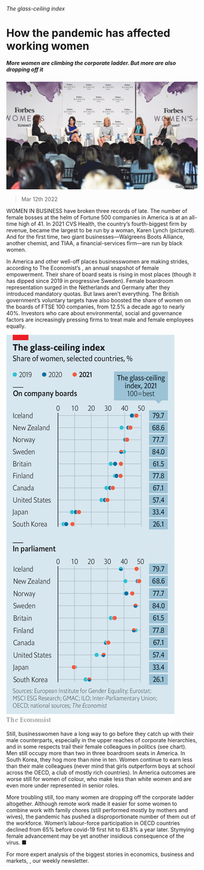 ###### The glass-ceiling index

# How the pandemic has affected working women 

##### More women are climbing the corporate ladder. But more are also dropping off it 

![image](images/20220312_wbp002.jpg) 

> Mar 12th 2022 

WOMEN IN BUSINESS have broken three records of late. The number of female bosses at the helm of Fortune 500 companies in America is at an all-time high of 41. In 2021 CVS Health, the country’s fourth-biggest firm by revenue, became the largest to be run by a woman, Karen Lynch (pictured). And for the first time, two giant businesses—Walgreens Boots Alliance, another chemist, and TIAA, a financial-services firm—are run by black women.

In America and other well-off places businesswomen are making strides, according to The Economist’s , an annual snapshot of female empowerment. Their share of board seats is rising in most places (though it has dipped since 2019 in progressive Sweden). Female boardroom representation surged in the Netherlands and Germany after they introduced mandatory quotas. But laws aren’t everything. The British government’s voluntary targets have also boosted the share of women on the boards of FTSE 100 companies, from 12.5% a decade ago to nearly 40%. Investors who care about environmental, social and governance factors are increasingly pressing firms to treat male and female employees equally.


![image](images/20220312_WBC506.png) 


Still, businesswomen have a long way to go before they catch up with their male counterparts, especially in the upper reaches of corporate hierarchies, and in some respects trail their female colleagues in politics (see chart). Men still occupy more than two in three boardroom seats in America. In South Korea, they hog more than nine in ten. Women continue to earn less than their male colleagues (never mind that girls outperform boys at school across the OECD, a club of mostly rich countries). In America outcomes are worse still for women of colour, who make less than white women and are even more under represented in senior roles.

More troubling still, too many women are dropping off the corporate ladder altogether. Although remote work made it easier for some women to combine work with family chores (still performed mostly by mothers and wives), the pandemic has pushed a disproportionate number of them out of the workforce. Women’s labour-force participation in OECD countries declined from 65% before covid-19 first hit to 63.8% a year later. Stymying female advancement may be yet another insidious consequence of the virus. ■

For more expert analysis of the biggest stories in economics, business and markets, , our weekly newsletter.

